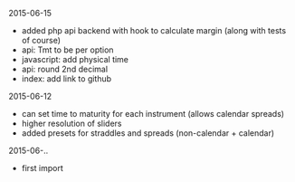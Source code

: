 2015-06-15
* added php api backend with hook to calculate margin (along with tests of course)
* api: Tmt to be per option
* javascript: add physical time
* api: round 2nd decimal
* index: add link to github

2015-06-12
* can set time to maturity for each instrument (allows calendar spreads)
* higher resolution of sliders
* added presets for straddles and spreads (non-calendar + calendar)

2015-06-..
* first import
